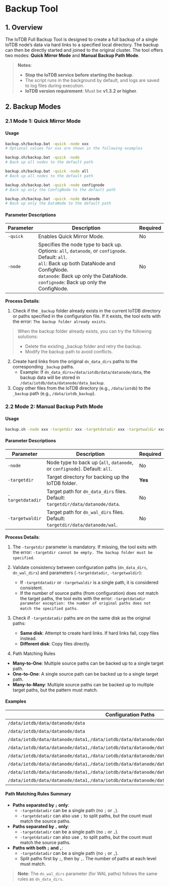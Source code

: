 <!--

    Licensed to the Apache Software Foundation (ASF) under one
    or more contributor license agreements.  See the NOTICE file
    distributed with this work for additional information
    regarding copyright ownership.  The ASF licenses this file
    to you under the Apache License, Version 2.0 (the
    "License"); you may not use this file except in compliance
    with the License.  You may obtain a copy of the License at
    
        http://www.apache.org/licenses/LICENSE-2.0
    
    Unless required by applicable law or agreed to in writing,
    software distributed under the License is distributed on an
    "AS IS" BASIS, WITHOUT WARRANTIES OR CONDITIONS OF ANY
    KIND, either express or implied.  See the License for the
    specific language governing permissions and limitations
    under the License.

-->

# Backup Tool

## 1. Overview

The IoTDB Full Backup Tool is designed to create a full backup of a single IoTDB node’s data via hard links to a specified local directory. The backup can then be directly started and joined to the original cluster. The tool offers two modes: **Quick Mirror Mode** and **Manual Backup Path Mode**.

> **Notes**:
>
> * **Stop the IoTDB service before starting the backup**.
> * The script runs in the background by default, and logs are saved to log files during execution.
> * **IoTDB version requirement**: Must be **v1.3.2 or higher**.


## 2. Backup Modes

### 2.1 Mode 1: Quick Mirror Mode

#### Usage

```bash
backup.sh/backup.bat -quick -node xxx 
# Optional values for xxx are shown in the following examples

backup.sh/backup.bat -quick -node 
# Back up all nodes to the default path 

backup.sh/backup.bat -quick -node all 
# Back up all nodes to the default path 

backup.sh/backup.bat -quick -node confignode 
# Back up only the ConfigNode to the default path 

backup.sh/backup.bat -quick -node datanode 
# Back up only the DataNode to the default path
```

#### Parameter Descriptions

| **Parameter** | **Description**                                                                                                                                                                                                                             | **Required** |
| ----------------------- |---------------------------------------------------------------------------------------------------------------------------------------------------------------------------------------------------------------------------------------------| ---------------------- |
| `-quick`          | Enables Quick Mirror Mode.                                                                                                                                                                                                                  | No                   |
| `-node`           | Specifies the node type to back up. Options: `all`, `datanode`, or `confignode`. Default: `all`. <br>`all`: Back up both DataNode and ConfigNode. <br>`datanode`: Back up only the DataNode. <br>`confignode`: Back up only the ConfigNode. | No                   |

**Process Details**:

1. Check if the `_backup` folder already exists in the current IoTDB directory or paths specified in the configuration file. If it exists, the tool exits with the error: `The backup folder already exists`.
> When the backup folder already exists, you can try the following solutions:
> * Delete the existing _backup folder and retry the backup.
> * Modify the backup path to avoid conflicts.

2. Create hard links from the original `dn_data_dirs` paths to the corresponding `_backup` paths.
    * Example: If `dn_data_dirs=/data/iotdb/data/datanode/data`, the backup data will be stored in `/data/iotdb/data/datanode/data_backup`.
3. Copy other files from the IoTDB directory (e.g., `/data/iotdb`) to the `_backup` path (e.g., `/data/iotdb_backup`).


### 2.2 Mode 2: Manual Backup Path Mode

#### Usage

```bash
backup.sh -node xxx -targetdir xxx -targetdatadir xxx -targetwaldir xxx  
```

#### Parameter Descriptions

| **Parameter** | **Description**                                                                    | **Required** |
| ----------------------- | -------------------------------------------------------------------------------------------- | ---------------------- |
| `-node`           | Node type to back up (`all`, `datanode`, or `confignode`). Default: `all`. | No                   |
| `-targetdir`      | Target directory for backing up the IoTDB folder.                                          | **Yes**      |
| `-targetdatadir`  | Target path for `dn_data_dirs` files. Default: `targetdir/data/datanode/data`.     | No                   |
| `-targetwaldir`   | Target path for `dn_wal_dirs` files. Default: `targetdir/data/datanode/wal`.       | No                   |

**Process Details**:

1. The `-targetdir` parameter is mandatory. If missing, the tool exits with the error: `-targetdir cannot be empty. The backup folder must be specified`.
2. Validate consistency between configuration paths (`dn_data_dirs`, `dn_wal_dirs`) and parameters (`-targetdatadir`, `-targetwaldir`):

    * If `-targetdatadir` or `-targetwaldir` is a single path, it is considered consistent.
    * If the number of source paths (from configuration) does not match the target paths, the tool exits with the error: `-targetdatadir parameter exception: the number of original paths does not match the specified paths`.
3. Check if `-targetdatadir` paths are on the same disk as the original paths:

    * **Same disk**: Attempt to create hard links. If hard links fail, copy files instead.
    * **Different disk**: Copy files directly.
4. Path Matching Rules

* **Many-to-One**: Multiple source paths can be backed up to a single target path.
* **One-to-One**: A single source path can be backed up to a single target path.
* **Many-to-Many**: Multiple source paths can be backed up to multiple target paths, but the pattern must match.

#### Examples

| **Configuration Paths**                                                                       | **`-targetdatadir` Paths**                                                                                                                              | **Result**       |
| ------------------------------------------------------------------------------------------------------- | --------------------------------------------------------------------------------------------------------------------------------------------------------------- | -------------------------- |
| `/data/iotdb/data/datanode/data`                                                                  | `/data/iotdb_backup/data/datanode/data`                                                                                                                   |**Consistent**   |
| `/data/iotdb/data/datanode/data`                                                                  | `/data/iotdb_backup/data/datanode/data1,/data/iotdb_backup/data/datanode/data2`                                                                           | **Inconsistent** |
| `/data/iotdb/data/datanode/data1,/data/iotdb/data/datanode/data2`                                 | `/data/iotdb_backup/data/datanode/data`                                                                                                                   | **Consistent**   |
| `/data/iotdb/data/datanode/data1,/data/iotdb/data/datanode/data2`                                 | `/data/iotdb_backup/data/datanode/data3,/data/iotdb_backup/data/datanode/data4`                                                                           | **Consistent**   |
| `/data/iotdb/data/datanode/data1,/data/iotdb/data/datanode/data2;/data/iotdb/data/datanode/data3` | `/data/iotdb_backup/data/datanode/data`                                                                                                                   | **Consistent**   |
| `/data/iotdb/data/datanode/data1,/data/iotdb/data/datanode/data2;/data/iotdb/data/datanode/data3` | `/data/iotdb_backup/data/datanode/data1;/data/iotdb_backup/data/datanode/data1`                                                                           | **Consistent**   |
| `/data/iotdb/data/datanode/data1,/data/iotdb/data/datanode/data2;/data/iotdb/data/datanode/data3` | `/data/iotdb_backup/data/datanode/data1,/data/iotdb_backup/data/datanode/data3;/data/iotdb_backup/data/datanode/data`                                     | **Consistent**   |
| `/data/iotdb/data/datanode/data1,/data/iotdb/data/datanode/data2;/data/iotdb/data/datanode/data3` | `/data/iotdb_backup/data/datanode/data1,/data/iotdb_backup/data/datanode/data3;/data/iotdb_backup/data/datanode/data1,/data/iotdb_backup/data/datanode/data4` | **Inconsistent** |

#### Path Matching Rules Summary

* **Paths separated by `;` only**:
    * `-targetdatadir` can be a single path (no `;` or `,`).
    * `-targetdatadir` can also use `;` to split paths, but the count must match the source paths.
* **Paths separated by `,` only**:
    * `-targetdatadir` can be a single path (no `;` or `,`).
    * `-targetdatadir` can also use `,` to split paths, but the count must match the source paths.
* **Paths with both `;` and `,`**:
    * `-targetdatadir` can be a single path (no `;` or `,`).
    * Split paths first by `;`, then by `,`. The number of paths at each level must match.

> **Note**: The `dn_wal_dirs` parameter (for WAL paths) follows the same rules as `dn_data_dirs`.
